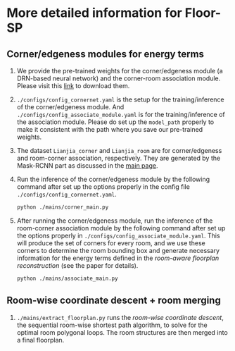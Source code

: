 # More detailed information for Floor-SP


## Corner/edgeness modules for energy terms

1. We provide the pre-trained weights for the corner/edgeness module (a DRN-based neural network) and the corner-room association module. Please visit this [link](https://drive.google.com/open?id=1Rb37cQd4gey2gYWvKL94VYBuRPFqJRVX) to download them.

2. `./configs/config_cornernet.yaml` is the setup for the training/inference of the corner/edgeness module. And `./configs/config_associate_module.yaml` is for the training/inference of the association module. Please do set up the `model_path` properly to make it consistent with the path where you save our pre-trained weights.

3. The dataset `Lianjia_corner` and `Lianjia_room` are for corner/edgeness and room-corner association, respectively. They are generated by the Mask-RCNN part as discussed in the [main page](https://github.com/woodfrog/Lianjia-inverse-cad).

4. Run the inference of the corner/edgeness module by the following command after set up the options properly in the config file `./configs/config_cornernet.yaml`. 

    ```bash
    python ./mains/corner_main.py
    ```

5. After running the corner/edgeness module, run the inference of the room-corner association module by the following command after set up the options properly in `./configs/config_associate_module.yaml`. This will produce the set of corners for every room, and we use these corners to determine the room bounding box and generate necessary information for the energy terms defined in the *room-aware floorplan reconstruction* (see the paper for details).  

    ```bash
    python ./mains/associate_main.py
    ```

## Room-wise coordinate descent + room merging

1. `./mains/extract_floorplan.py` runs the *room-wise coordinate descent*, the sequential room-wise shortest path algorithm, to solve for the optimal room polygonal loops. The room structures are then merged into a final floorplan.

